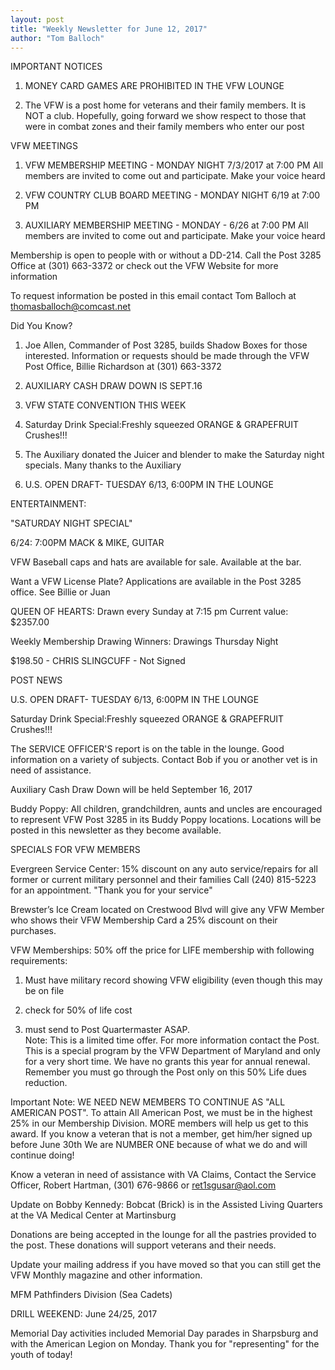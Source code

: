 ```yaml
---
layout: post
title: "Weekly Newsletter for June 12, 2017"
author: "Tom Balloch"
---
```


IMPORTANT NOTICES

1. MONEY CARD GAMES ARE PROHIBITED IN THE VFW LOUNGE

2.  The VFW is a post home for veterans and their family members.  It is NOT a club.  Hopefully, going forward we show respect to those that were in combat zones and their family members who enter our post

VFW MEETINGS

1.  VFW MEMBERSHIP MEETING - MONDAY NIGHT 7/3/2017 at 7:00 PM
All members are invited to come out and participate.  Make your voice heard

2.  VFW COUNTRY CLUB BOARD MEETING - MONDAY NIGHT 6/19 at 7:00 PM

3. AUXILIARY MEMBERSHIP MEETING - MONDAY - 6/26 at 7:00 PM
All members are invited to come out and participate.  Make your voice heard

Membership is open to people with or without a DD-214.  Call the Post 3285 Office at (301) 663-3372 or check out the VFW Website for more information

To request information be posted in this email contact Tom Balloch at thomasballoch@comcast.net

Did You Know?

1.  Joe Allen, Commander of Post 3285, builds Shadow Boxes for those interested.  Information or requests should be made through the VFW Post Office, Billie Richardson at (301) 663-3372

2.  AUXILIARY CASH DRAW DOWN IS SEPT.16

3.  VFW STATE CONVENTION THIS WEEK

4.  Saturday Drink Special:Freshly squeezed ORANGE & GRAPEFRUIT Crushes!!!

5.  The Auxiliary donated the Juicer and blender to make the Saturday night specials.  Many thanks to the Auxiliary

6.  U.S. OPEN DRAFT- TUESDAY 6/13, 6:00PM IN THE LOUNGE

ENTERTAINMENT:

"SATURDAY NIGHT SPECIAL"

6/24: 7:00PM MACK & MIKE, GUITAR


VFW Baseball caps and hats are available for sale.  Available at the bar.

Want a VFW License Plate?  Applications are available in the Post 3285 office.  See Billie or Juan

QUEEN OF HEARTS:  Drawn every Sunday at 7:15 pm  Current value: $2357.00  

Weekly Membership Drawing Winners: Drawings Thursday Night

$198.50 - CHRIS SLINGCUFF - Not Signed

POST NEWS

U.S. OPEN DRAFT- TUESDAY 6/13, 6:00PM IN THE LOUNGE

Saturday Drink Special:Freshly squeezed ORANGE & GRAPEFRUIT Crushes!!!

The SERVICE OFFICER'S report is on the table in the lounge.  Good information on a variety of subjects.  Contact Bob if you or another vet is in need of assistance.

Auxiliary Cash Draw Down will be held September 16, 2017

Buddy Poppy:  All children, grandchildren, aunts and uncles are encouraged to represent VFW Post 3285 in its Buddy Poppy locations.  Locations will  be posted in this newsletter as they become available.  

SPECIALS FOR VFW MEMBERS

Evergreen Service Center:  15% discount on any auto service/repairs for all former or current military personnel and their families  Call (240) 815-5223 for an appointment. "Thank you for your service" 

Brewster’s Ice Cream located on Crestwood Blvd will give any VFW Member who shows their VFW Membership Card a 25% discount on their purchases.

VFW Memberships: 50% off the price for LIFE membership with following requirements:

1. Must have military record showing VFW eligibility (even though this may be on file

2. check for 50% of life cost

3. must send to Post Quartermaster ASAP.  
Note:  This is a limited time offer.  For more information contact the Post.  This is a special program by the VFW Department of Maryland and only for a very short time.  We have no grants this year for annual renewal.  Remember you must go through the Post only on this 50% Life dues reduction.

Important Note:  WE NEED NEW MEMBERS TO CONTINUE AS "ALL AMERICAN POST".  To attain All American Post, we must be in the highest 25% in our Membership Division.  MORE members will help us get to this award.  If you know a veteran that is not a member, get him/her signed up before June 30th
We are NUMBER ONE because of what we do and will continue doing!

Know a veteran in need of assistance with VA Claims, Contact the Service Officer, Robert Hartman, (301) 676-9866 or ret1sgusar@aol.com

Update on Bobby Kennedy:
Bobcat (Brick) is in the Assisted Living Quarters at the VA Medical Center at Martinsburg

Donations are being accepted in the lounge for all the pastries provided to the post.  These donations will support veterans and their needs.

Update your mailing address if you have moved so that you can still get the VFW Monthly magazine and other information.
                                                                                                     
MFM Pathfinders Division (Sea Cadets)

DRILL WEEKEND:  June 24/25, 2017

Memorial Day activities included Memorial Day parades in Sharpsburg and with the American Legion on Monday.  Thank you for "representing" for the youth of today!
